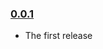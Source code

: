 ### [0.0.1](https://github.com/jmeas/i18n-list-generator.js/releases/tag/v0.0.1)

- The first release
